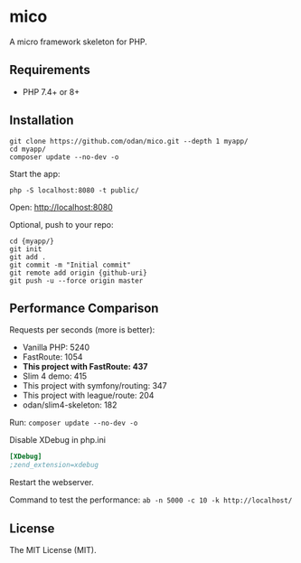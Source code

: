# mico

A micro framework skeleton for PHP. 

## Requirements

* PHP 7.4+ or 8+

## Installation

```
git clone https://github.com/odan/mico.git --depth 1 myapp/
cd myapp/
composer update --no-dev -o
```

Start the app:

```
php -S localhost:8080 -t public/
```

Open: <http://localhost:8080>

Optional, push to your repo:

```
cd {myapp/}
git init
git add .
git commit -m "Initial commit"
git remote add origin {github-uri}
git push -u --force origin master
```


## Performance Comparison

Requests per seconds (more is better):

* Vanilla PHP: 5240
* FastRoute: 1054
* **This project with FastRoute: 437**
* Slim 4 demo: 415
* This project with symfony/routing: 347
* This project with league/route: 204
* odan/slim4-skeleton: 182

Run: `composer update --no-dev -o`

Disable XDebug in php.ini

```ini
[XDebug]
;zend_extension=xdebug
```

Restart the webserver.

Command to test the performance: `ab -n 5000 -c 10 -k http://localhost/`

## License

The MIT License (MIT).
